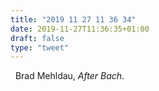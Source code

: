 ```yaml
---
title: "2019 11 27 11 36 34"
date: 2019-11-27T11:36:35+01:00
draft: false
type: "tweet"
---
```

<a href="https://music.apple.com/fr/album/after-bach/1338962658" class="iconfont icon-music" title="rss"></a> &nbsp; Brad Mehldau, *After Bach*.
